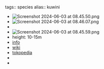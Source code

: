 tags:: species
alias:: kuwini
- ![Screenshot 2024-06-03 at 08.45.50.png](https://peach-geographical-bat-397.mypinata.cloud/ipfs/QmeroBi734FycRHQKU3sPt4FzGXvMyoDMpBvMs9KrbKPjx)
- ![Screenshot 2024-06-03 at 08.46.07.png](https://peach-geographical-bat-397.mypinata.cloud/ipfs/QmY6qeMGgVBzCXDxhoKt5L5rG85XVDkF4opUADqzUMj9pL)
-
- ![Screenshot 2024-06-03 at 08.45.59.png](https://peach-geographical-bat-397.mypinata.cloud/ipfs/QmR34tm9qc4LPKxFA5vjiACVQModPCW14nPfpRorTKC7Dq)
- height: 10-15m
- [info](http://www.plantsofasia.com/index/mangifera_odorata/0-636)
- [wiki](https://en.wikipedia.org/wiki/Mangifera_odorata)
- [tokopedia](https://www.tokopedia.com/bibitmuraah/bibit-tanaman-buah-mangga-kweni-kuweni-mangifera-odorata?extParam=ivf%3Dfalse%26src%3Dsearch)
-
-